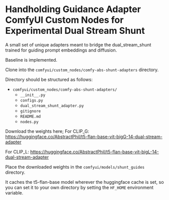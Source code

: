 # Handholding Guidance Adapter ComfyUI Custom Nodes for Experimental Dual Stream Shunt

A small set of unique adapters meant to bridge the dual_stream_shunt trained for guiding prompt embeddings and diffusion.

Baseline is implemented.

Clone into the `comfyui/custom_nodes/comfy-abs-shunt-adapters` directory.

Directory should be structured as follows:
* `comfyui/custom_nodes/comfy-abs-shunt-adapters/`
  * `__init__.py`
  * `configs.py`
  * `dual_stream_shunt_adapter.py`
  * `gitignore`
  * `README.md`
  * `nodes.py`

Download the weights here;
For CLIP_G:
https://huggingface.co/AbstractPhil/t5-flan-base-vit-bigG-14-dual-stream-adapter

For CLIP_L:
https://huggingface.co/AbstractPhil/t5-flan-base-vit-bigL-14-dual-stream-adapter

Place the downloaded weights in the `comfyui/models/shunt_guides` directory.

It caches the t5-flan-base model wherever the huggingface cache is set, so you can set it to your own directory by setting the `HF_HOME` environment variable.

